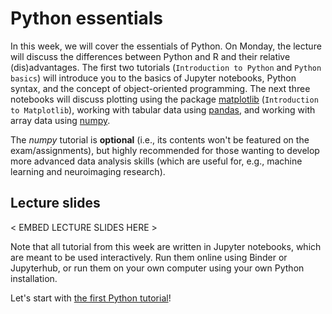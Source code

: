 # Python essentials
In this week, we will cover the essentials of Python. On Monday, the lecture will discuss the differences between Python and R and their relative (dis)advantages. The first two tutorials (`Introduction to Python` and `Python basics`) will introduce you to the basics of Jupyter notebooks, Python syntax, and the concept of object-oriented programming. The next three notebooks will discuss plotting using the package [matplotlib](https://matplotlib.org/) (`Introduction to Matplotlib`), working with tabular data using [pandas](https://pandas.pydata.org/), and working with array data using [numpy](https://numpy.org/).

The *numpy* tutorial is **optional** (i.e., its contents won't be featured on the exam/assignments), but highly recommended for those wanting to develop more advanced data analysis skills (which are useful for, e.g., machine learning and neuroimaging research).

## Lecture slides
< EMBED LECTURE SLIDES HERE >

Note that all tutorial from this week are written in Jupyter notebooks, which are meant to be used interactively. Run them online using Binder or Jupyterhub, or run them on your own computer using your own Python installation.

Let's start with [the first Python tutorial](../solutions/week_1/0_introduction.ipynb)!